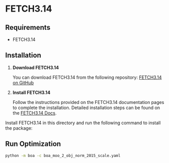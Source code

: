 # FETCH3.14

## Requirements

- FETCH3.14

## Installation

1. **Download FETCH3.14**

   You can download FETCH3.14 from the following repository:
   [FETCH3.14 on GitHub](https://github.com/jemissik/fetch3_nhl)

2. **Install FETCH3.14**

   Follow the instructions provided on the FETCH3.14 documentation pages to complete the installation. Detailed installation steps can be found on the [FETCH3.14 Docs](https://github.com/jemissik/fetch3_nhl).

Install FETCH3.14 in this directory and run the following command to install the package:

## Run Optimization

```bash
python -m boa -c boa_moo_2_obj_norm_2015_scale.yaml
```
